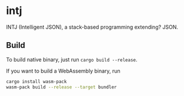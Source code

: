 # intj

INTJ (Intelligent JSON), a stack-based programming extending? JSON.

## Build

To build native binary, just run `cargo build --release`.

If you want to build a WebAssembly binary, run

```sh
cargo install wasm-pack
wasm-pack build --release --target bundler
```
